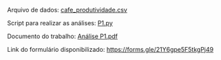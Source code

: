 Arquivo de dados: [cafe_produtividade.csv](./cafe_produtividade.csv)

Script para realizar as análises: [P1.py](./P1.py)

Documento do trabalho: [Análise P1.pdf](./Análise%20P1.pdf)

Link do formulário disponibilizado: https://forms.gle/21Y6gpe5F5tkgPj49